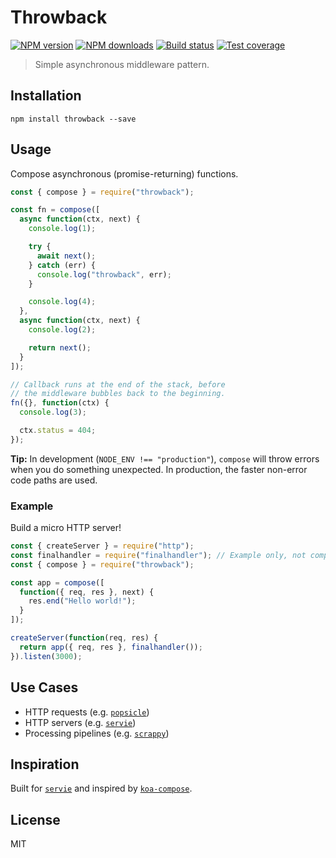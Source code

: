 # Throwback

[![NPM version](https://img.shields.io/npm/v/throwback.svg?style=flat)](https://npmjs.org/package/throwback)
[![NPM downloads](https://img.shields.io/npm/dm/throwback.svg?style=flat)](https://npmjs.org/package/throwback)
[![Build status](https://img.shields.io/travis/serviejs/throwback.svg?style=flat)](https://travis-ci.org/serviejs/throwback)
[![Test coverage](https://img.shields.io/coveralls/serviejs/throwback.svg?style=flat)](https://coveralls.io/r/serviejs/throwback?branch=master)

> Simple asynchronous middleware pattern.

## Installation

```
npm install throwback --save
```

## Usage

Compose asynchronous (promise-returning) functions.

```js
const { compose } = require("throwback");

const fn = compose([
  async function(ctx, next) {
    console.log(1);

    try {
      await next();
    } catch (err) {
      console.log("throwback", err);
    }

    console.log(4);
  },
  async function(ctx, next) {
    console.log(2);

    return next();
  }
]);

// Callback runs at the end of the stack, before
// the middleware bubbles back to the beginning.
fn({}, function(ctx) {
  console.log(3);

  ctx.status = 404;
});
```

**Tip:** In development (`NODE_ENV !== "production"`), `compose` will throw errors when you do something unexpected. In production, the faster non-error code paths are used.

### Example

Build a micro HTTP server!

```js
const { createServer } = require("http");
const finalhandler = require("finalhandler"); // Example only, not compatible with single `ctx` arg.
const { compose } = require("throwback");

const app = compose([
  function({ req, res }, next) {
    res.end("Hello world!");
  }
]);

createServer(function(req, res) {
  return app({ req, res }, finalhandler());
}).listen(3000);
```

## Use Cases

- HTTP requests (e.g. [`popsicle`](https://github.com/serviejs/popsicle))
- HTTP servers (e.g. [`servie`](https://github.com/serviejs/servie))
- Processing pipelines (e.g. [`scrappy`](https://github.com/blakeembrey/node-scrappy))

## Inspiration

Built for [`servie`](https://github.com/serviejs) and inspired by [`koa-compose`](https://github.com/koajs/compose).

## License

MIT
